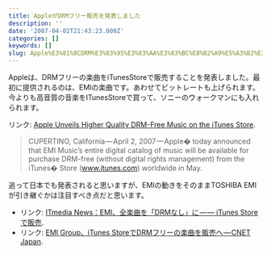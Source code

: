 ```yaml
---
title: AppleがDRMフリー販売を発表しました
description: ''
date: '2007-04-02T21:43:23.000Z'
categories: []
keywords: []
slug: Apple%E3%81%8CDRM%E3%83%95%E3%83%AA%E3%83%BC%E8%B2%A9%E5%A3%B2%E3%82%92%E7%99%BA%E8%A1%A8%E3%81%97%E3%81%BE%E3%81%97%E3%81%9F
---
```

Appleは、DRMフリーの楽曲をiTunesStoreで販売することを発表しました。最初に提供されるのは、EMIの楽曲です。あわせてビットレートも上げられます。  
今よりも高音質の音楽をITunesStoreで買って、ソニーのウォークマンにも入れられます。

リンク: [Apple Unveils Higher Quality DRM-Free Music on the iTunes Store](http://www.apple.com/pr/library/2007/04/02itunes.html "Apple Unveils Higher Quality DRM-Free Music on the iTunes Store").

> CUPERTINO, California — April 2, 2007 — Apple� today announced that EMI Music’s entire digital catalog of music will be available for purchase DRM-free (without digital rights management) from the iTunes� Store (www.itunes.com) worldwide in May.

追って日本でも発表されると思いますが、EMIの動きをそのままTOSHIBA EMIが引き継ぐかは注目すべき点だと思います。

*   リンク: [ITmedia News：EMI、全楽曲を「DRMなし」に — — iTunes Storeで販売](http://www.itmedia.co.jp/news/articles/0704/02/news099.html "ITmedia News：EMI、全楽曲を「DRMなし」に——iTunes Storeで販売").
*   リンク: [EMI Group、iTunes StoreでDRMフリーの楽曲を販売へ — CNET Japan](http://japan.cnet.com/news/tech/story/0,2000056025,20346281,00.htm?ref=rss "EMI Group、iTunes StoreでDRMフリーの楽曲を販売へ - CNET Japan").